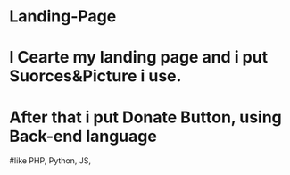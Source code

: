 # Landing-Page
# I Cearte my landing page and i put Suorces&Picture i use.
# After that i put Donate Button, using Back-end language 
#like PHP, Python, JS, 
